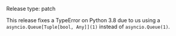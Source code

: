 Release type: patch

This release fixes a TypeError on Python 3.8 due to us using a
`asyncio.Queue[Tuple[bool, Any]](1)` instead of `asyncio.Queue(1)`.
